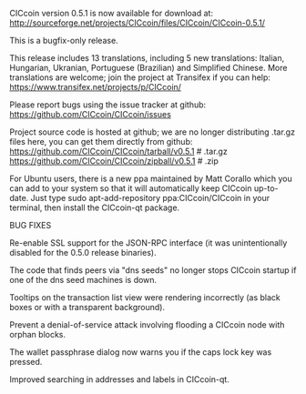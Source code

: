 CICcoin version 0.5.1 is now available for download at:
http://sourceforge.net/projects/CICcoin/files/CICcoin/CICcoin-0.5.1/

This is a bugfix-only release.

This release includes 13 translations, including 5 new translations:
Italian, Hungarian, Ukranian, Portuguese (Brazilian) and Simplified Chinese.
More translations are welcome; join the project at Transifex if you can help:
https://www.transifex.net/projects/p/CICcoin/

Please report bugs using the issue tracker at github:
https://github.com/CICcoin/CICcoin/issues

Project source code is hosted at github; we are no longer
distributing .tar.gz files here, you can get them
directly from github:
https://github.com/CICcoin/CICcoin/tarball/v0.5.1  # .tar.gz
https://github.com/CICcoin/CICcoin/zipball/v0.5.1  # .zip

For Ubuntu users, there is a new ppa maintained by Matt Corallo which
you can add to your system so that it will automatically keep
CICcoin up-to-date.  Just type
sudo apt-add-repository ppa:CICcoin/CICcoin
in your terminal, then install the CICcoin-qt package.


BUG FIXES

Re-enable SSL support for the JSON-RPC interface (it was unintentionally
disabled for the 0.5.0 release binaries).

The code that finds peers via "dns seeds" no longer stops CICcoin startup
if one of the dns seed machines is down.

Tooltips on the transaction list view were rendering incorrectly (as black boxes
or with a transparent background).

Prevent a denial-of-service attack involving flooding a CICcoin node with
orphan blocks.

The wallet passphrase dialog now warns you if the caps lock key was pressed.

Improved searching in addresses and labels in CICcoin-qt.
